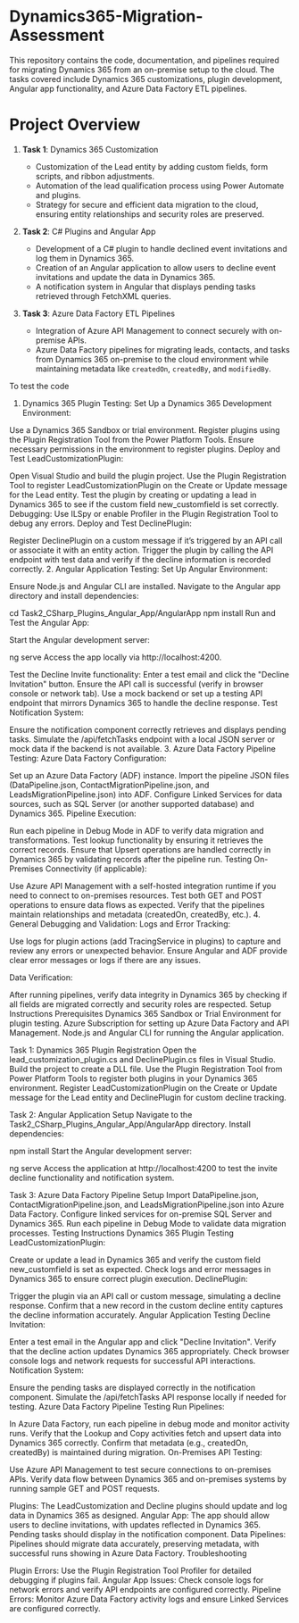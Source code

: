 # Dynamics365-Migration-Assessment

This repository contains the code, documentation, and pipelines required for migrating Dynamics 365 from an on-premise setup to the cloud. The tasks covered include Dynamics 365 customizations, plugin development, Angular app functionality, and Azure Data Factory ETL pipelines.

# Project Overview

1. **Task 1**: Dynamics 365 Customization
   - Customization of the Lead entity by adding custom fields, form scripts, and ribbon adjustments.
   - Automation of the lead qualification process using Power Automate and plugins.
   - Strategy for secure and efficient data migration to the cloud, ensuring entity relationships and security roles are preserved.

2. **Task 2**: C# Plugins and Angular App
   - Development of a C# plugin to handle declined event invitations and log them in Dynamics 365.
   - Creation of an Angular application to allow users to decline event invitations and update the data in Dynamics 365.
   - A notification system in Angular that displays pending tasks retrieved through FetchXML queries.

3. **Task 3**: Azure Data Factory ETL Pipelines
   - Integration of Azure API Management to connect securely with on-premise APIs.
   - Azure Data Factory pipelines for migrating leads, contacts, and tasks from Dynamics 365 on-premise to the cloud environment while maintaining metadata like `createdOn`, `createdBy`, and `modifiedBy`.

To test the code

1. Dynamics 365 Plugin Testing:
Set Up a Dynamics 365 Development Environment:

Use a Dynamics 365 Sandbox or trial environment.
Register plugins using the Plugin Registration Tool from the Power Platform Tools.
Ensure necessary permissions in the environment to register plugins.
Deploy and Test LeadCustomizationPlugin:

Open Visual Studio and build the plugin project.
Use the Plugin Registration Tool to register LeadCustomizationPlugin on the Create or Update message for the Lead entity.
Test the plugin by creating or updating a lead in Dynamics 365 to see if the custom field new_customfield is set correctly.
Debugging: Use ILSpy or enable Profiler in the Plugin Registration Tool to debug any errors.
Deploy and Test DeclinePlugin:

Register DeclinePlugin on a custom message if it’s triggered by an API call or associate it with an entity action.
Trigger the plugin by calling the API endpoint with test data and verify if the decline information is recorded correctly.
2. Angular Application Testing:
Set Up Angular Environment:

Ensure Node.js and Angular CLI are installed.
Navigate to the Angular app directory and install dependencies:

cd Task2_CSharp_Plugins_Angular_App/AngularApp
npm install
Run and Test the Angular App:

Start the Angular development server:

ng serve
Access the app locally via http://localhost:4200.

Test the Decline Invite functionality:
Enter a test email and click the "Decline Invitation" button.
Ensure the API call is successful (verify in browser console or network tab).
Use a mock backend or set up a testing API endpoint that mirrors Dynamics 365 to handle the decline response.
Test Notification System:

Ensure the notification component correctly retrieves and displays pending tasks.
Simulate the /api/fetchTasks endpoint with a local JSON server or mock data if the backend is not available.
3. Azure Data Factory Pipeline Testing:
Azure Data Factory Configuration:

Set up an Azure Data Factory (ADF) instance.
Import the pipeline JSON files (DataPipeline.json, ContactMigrationPipeline.json, and LeadsMigrationPipeline.json) into ADF.
Configure Linked Services for data sources, such as SQL Server (or another supported database) and Dynamics 365.
Pipeline Execution:

Run each pipeline in Debug Mode in ADF to verify data migration and transformations.
Test lookup functionality by ensuring it retrieves the correct records.
Ensure that Upsert operations are handled correctly in Dynamics 365 by validating records after the pipeline run.
Testing On-Premises Connectivity (if applicable):

Use Azure API Management with a self-hosted integration runtime if you need to connect to on-premises resources. Test both GET and POST operations to ensure data flows as expected.
Verify that the pipelines maintain relationships and metadata (createdOn, createdBy, etc.).
4. General Debugging and Validation:
Logs and Error Tracking:

Use logs for plugin actions (add TracingService in plugins) to capture and review any errors or unexpected behavior.
Ensure Angular and ADF provide clear error messages or logs if there are any issues.

Data Verification:

After running pipelines, verify data integrity in Dynamics 365 by checking if all fields are migrated correctly and security roles are respected.
Setup Instructions
Prerequisites
Dynamics 365 Sandbox or Trial Environment for plugin testing.
Azure Subscription for setting up Azure Data Factory and API Management.
Node.js and Angular CLI for running the Angular application.

Task 1: Dynamics 365 Plugin Registration
Open the lead_customization_plugin.cs and DeclinePlugin.cs files in Visual Studio.
Build the project to create a DLL file.
Use the Plugin Registration Tool from Power Platform Tools to register both plugins in your Dynamics 365 environment.
Register LeadCustomizationPlugin on the Create or Update message for the Lead entity and DeclinePlugin for custom decline tracking.

Task 2: Angular Application Setup
Navigate to the Task2_CSharp_Plugins_Angular_App/AngularApp directory.
Install dependencies:

npm install
Start the Angular development server:

ng serve
Access the application at http://localhost:4200 to test the invite decline functionality and notification system.

Task 3: Azure Data Factory Pipeline Setup
Import DataPipeline.json, ContactMigrationPipeline.json, and LeadsMigrationPipeline.json into Azure Data Factory.
Configure linked services for on-premise SQL Server and Dynamics 365.
Run each pipeline in Debug Mode to validate data migration processes.
Testing Instructions
Dynamics 365 Plugin Testing
LeadCustomizationPlugin:

Create or update a lead in Dynamics 365 and verify the custom field new_customfield is set as expected.
Check logs and error messages in Dynamics 365 to ensure correct plugin execution.
DeclinePlugin:

Trigger the plugin via an API call or custom message, simulating a decline response.
Confirm that a new record in the custom decline entity captures the decline information accurately.
Angular Application Testing
Decline Invitation:

Enter a test email in the Angular app and click "Decline Invitation".
Verify that the decline action updates Dynamics 365 appropriately.
Check browser console logs and network requests for successful API interactions.
Notification System:

Ensure the pending tasks are displayed correctly in the notification component.
Simulate the /api/fetchTasks API response locally if needed for testing.
Azure Data Factory Pipeline Testing
Run Pipelines:

In Azure Data Factory, run each pipeline in debug mode and monitor activity runs.
Verify that the Lookup and Copy activities fetch and upsert data into Dynamics 365 correctly.
Confirm that metadata (e.g., createdOn, createdBy) is maintained during migration.
On-Premises API Testing:

Use Azure API Management to test secure connections to on-premises APIs.
Verify data flow between Dynamics 365 and on-premises systems by running sample GET and POST requests.

Plugins: The LeadCustomization and Decline plugins should update and log data in Dynamics 365 as designed.
Angular App: The app should allow users to decline invitations, with updates reflected in Dynamics 365. Pending tasks should display in the notification component.
Data Pipelines: Pipelines should migrate data accurately, preserving metadata, with successful runs showing in Azure Data Factory.
Troubleshooting

Plugin Errors: Use the Plugin Registration Tool Profiler for detailed debugging if plugins fail.
Angular App Issues: Check console logs for network errors and verify API endpoints are configured correctly.
Pipeline Errors: Monitor Azure Data Factory activity logs and ensure Linked Services are configured correctly.
